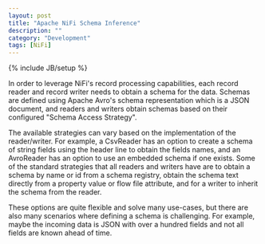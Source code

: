```yaml
---
layout: post
title: "Apache NiFi Schema Inference"
description: ""
category: "Development"
tags: [NiFi]
---
```

{% include JB/setup %}

In order to leverage NiFi's record processing capabilities, each record reader and record writer needs to obtain a schema
for the data. Schemas are defined using Apache Avro's schema representation which is a JSON document, and readers and
writers obtain schemas based on their configured "Schema Access Strategy".

The available strategies can vary based on the implementation of the reader/writer. For example, a CsvReader has an
option to create a schema of string fields using the header line to obtain the fields names, and an AvroReader has
an option to use an embedded schema if one exists. Some of the standard strategies that all readers and writers have are
to obtain a schema by name or id from a schema registry, obtain the schema text directly from a property value or flow file attribute, and for a writer to inherit the schema from the reader.

These options are quite flexible and solve many use-cases, but there are also many scenarios where defining a schema
is challenging. For example, maybe the incoming data is JSON with over a hundred fields and not all fields are
known ahead of time. 
